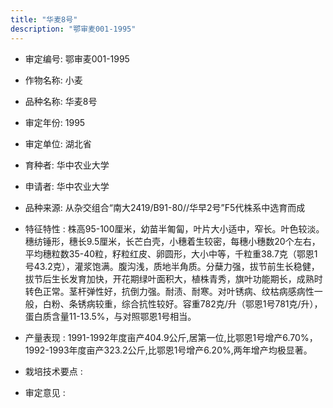 ```yaml
---
title: "华麦8号"
description: "鄂审麦001-1995"
---
```

* 审定编号:  鄂审麦001-1995

*  作物名称:  小麦

*  品种名称:  华麦8号

*  审定年份:  1995

*  审定单位:  湖北省

* 育种者:  华中农业大学

*  申请者:  华中农业大学

*  品种来源:  从杂交组合“南大2419/B91-80//华早2号”F5代株系中选育而成

*  特征特性 : 
株高95-100厘米，幼苗半匍匐，叶片大小适中，窄长。叶色较淡。穗纺锤形，穗长9.5厘米，长芒白壳，小穗着生较密，每穗小穗数20个左右，平均穗粒数35-40粒，籽粒红皮、卵圆形，大小中等，千粒重38.7克（鄂恩1号43.2克），灌浆饱满。腹沟浅，质地半角质。分蘖力强，拔节前生长稳健，拔节后生长发育加快，开花期绿叶面积大，植株青秀，旗叶功能期长，成熟时转色正常。茎杆弹性好，抗倒力强。耐渍、耐寒。对叶锈病、纹枯病感病性一般，白粉、条锈病较重，综合抗性较好。容重782克/升（鄂恩1号781克/升），蛋白质含量11-13.5%，与对照鄂恩1号相当。
 
*  产量表现 : 
1991-1992年度亩产404.9公斤,居第一位,比鄂恩1号增产6.70%，1992-1993年度亩产323.2公斤,比鄂恩1号增产6.20%,两年增产均极显著。

*  栽培技术要点 : 


*  审定意见 : 

